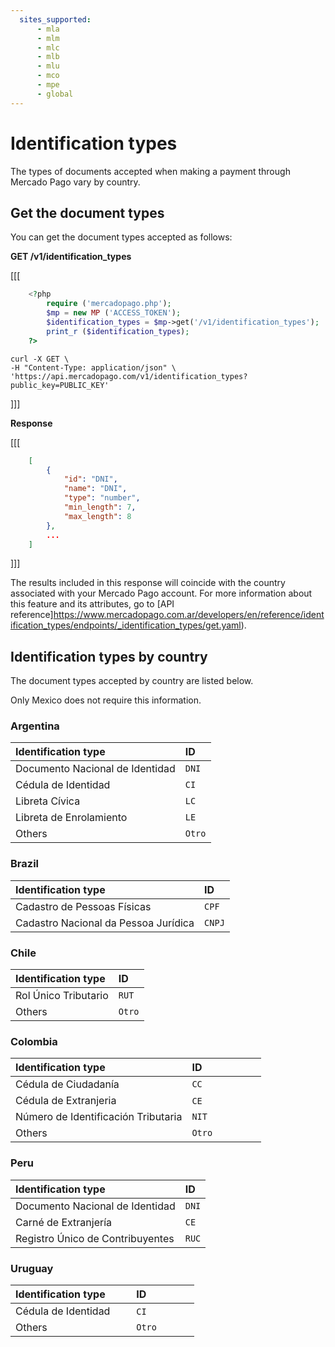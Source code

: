 ```yaml
---
  sites_supported:
	  - mla
	  - mlm
	  - mlc 
	  - mlb
	  - mlu
	  - mco
	  - mpe
      - global
---
```


# Identification types

The types of documents accepted when making a payment through Mercado Pago vary by country.

## Get the document types

You can get the document types accepted as follows:

**GET /v1/identification_types**


[[[
```php
	<?php
		require ('mercadopago.php');
		$mp = new MP ('ACCESS_TOKEN');
		$identification_types = $mp->get('/v1/identification_types');
		print_r ($identification_types);
	?>
```
```curl
curl -X GET \
-H "Content-Type: application/json" \
'https://api.mercadopago.com/v1/identification_types?public_key=PUBLIC_KEY'
```
]]]

**Response**


[[[
```json
	[
		{
		    "id": "DNI",
		    "name": "DNI",
		    "type": "number",
		    "min_length": 7,
		    "max_length": 8
  		},
  		...
  	]
```
]]]

The results included in this response will coincide with the country associated with your Mercado Pago account. For more information about this feature and its attributes, go to  [API reference]https://www.mercadopago.com.ar/developers/en/reference/identification_types/endpoints/_identification_types/get.yaml).

## Identification types by country

The document types accepted by country are listed below.

Only Mexico does not require this information.

### Argentina

Identification type             | ID                       |
:------------------------------ | :----------------------- |
Documento Nacional de Identidad | `DNI`                    |
Cédula de Identidad             | `CI`                     |
Libreta Cívica                  | `LC`                     |
Libreta de Enrolamiento         | `LE`                     |
Others                          | `Otro`                   |

### Brazil

Identification type         | ID                       |
:-------------------------- | :----------------------- |
Cadastro de Pessoas Físicas | `CPF`                    |
Cadastro Nacional da Pessoa Jurídica | `CNPJ`                   |


### Chile

Identification type        | ID                       |
:------------------------- | :----------------------- |
Rol Único Tributario       | `RUT`                    |
Others                     | `Otro`                   |

### Colombia

Identification type                 | ID                       |
:---------------------------------- | :----------------------- |
Cédula de Ciudadanía                | `CC`                     |
Cédula de Extranjeria               | `CE`                     |
Número de Identificación Tributaria | `NIT`                    |
Others                              | `Otro`                   |

### Peru

Identification type              | ID                       |
:------------------------------- | :----------------------- |
Documento Nacional de Identidad  | `DNI`                    |
Carné de Extranjería             | `CE`                     |
Registro Único de Contribuyentes | `RUC`                    |

### Uruguay

Identification type        | ID                       |
:------------------------- | :----------------------- |
Cédula de Identidad        | `CI`                     |
Others                     | `Otro`                   |
